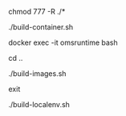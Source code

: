 chmod 777 -R ./*

./build-container.sh

docker exec -it omsruntime bash

cd ..

./build-images.sh

exit

<container deployment>

./build-localenv.sh
